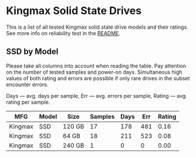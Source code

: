 Kingmax Solid State Drives
==========================

This is a list of all tested Kingmax solid state drive models and their ratings. See
more info on reliability test in the [README](https://github.com/linuxhw/SMART).

SSD by Model
------------

Please take all columns into account when reading the table. Pay attention on the
number of tested samples and power-on days. Simultaneous high values of both rating
and errors are possible if only rare drives in the subset encounter errors.

Days   — avg. days per sample,
Err    — avg. errors per sample,
Rating — avg. rating per sample.

| MFG       | Model              | Size   | Samples | Days  | Err   | Rating |
|-----------|--------------------|--------|---------|-------|-------|--------|
| Kingmax   | SSD                | 120 GB | 17      | 178   | 481   | 0.16   |
| Kingmax   | SSD                | 64 GB  | 18      | 211   | 523   | 0.08   |
| Kingmax   | SSD                | 240 GB | 1       | 0     | 0     | 0.00   |
